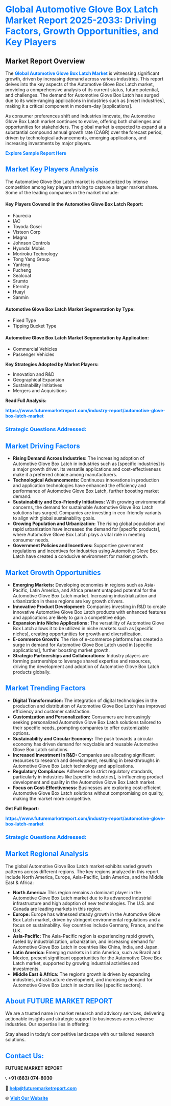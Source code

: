 <h1 style="color: #007BFF;">Global Automotive Glove Box Latch Market Report 2025-2033: Driving Factors, Growth Opportunities, and Key Players</h1>

<section id="overview">
<h2>Market Report Overview</h2>
<p>The <a href="https://www.futuremarketreport.com/industry-report/automotive-glove-box-latch-market" style="color: #007BFF; text-decoration: none;"><strong>Global Automotive Glove Box Latch Market</strong></a> is witnessing significant growth, driven by increasing demand across various industries. This report delves into the key aspects of the Automotive Glove Box Latch market, providing a comprehensive analysis of its current status, future potential, and challenges. The demand for Automotive Glove Box Latch has surged due to its wide-ranging applications in industries such as [insert industries], making it a critical component in modern-day [applications].</p>
<p>As consumer preferences shift and industries innovate, the Automotive Glove Box Latch market continues to evolve, offering both challenges and opportunities for stakeholders. The global market is expected to expand at a substantial compound annual growth rate (CAGR) over the forecast period, driven by technological advancements, emerging applications, and increasing investments by major players.</p>
</section>

<section id="overview">
<p><a href="https://www.futuremarketreport.com/request-sample/reportId=32679" style="color: #007BFF; text-decoration: none;"><strong>Explore Sample Report Here</strong></a></p>
</section>

<section id="key-players">
<h2 style="color: #007BFF;">Market Key Players Analysis</h2>
<p>The Automotive Glove Box Latch market is characterized by intense competition among key players striving to capture a larger market share. Some of the leading companies in the market include:</p>
<h4>Key Players Covered in the Automotive Glove Box Latch Report:</h4>
<ul><li>Faurecia</li><li>IAC</li><li>Toyoda Gosei</li><li>Visteon Corp</li><li>Magna</li><li>Johnson Controls</li><li>Hyundai Mobis</li><li>Moriroku Technology</li><li>Tong Yang Group</li><li>Yanfeng</li><li>Fucheng</li><li>Sealcoat</li><li>Srumto</li><li>Eternity</li><li>Huayi</li><li>Sanmin</li></ul>
<h4>Automotive Glove Box Latch Market Segmentation by Type:</h4>
<ul><li>Fixed Type</li><li>Tipping Bucket Type</li></ul>

<h4>Automotive Glove Box Latch Market Segmentation by Application:</h4>
<ul><li>Commercial Vehicles</li><li>Passenger Vehicles</li></ul>
<p><strong>Key Strategies Adopted by Market Players:</strong></p>
<ul>
<li>Innovation and R&D</li>
<li>Geographical Expansion</li>
<li>Sustainability Initiatives</li>
<li>Mergers and Acquisitions</li>
</ul>
</section>

<section>
<p><strong>Read Full Analysis: </strong></p><a href="https://www.futuremarketreport.com/industry-report/automotive-glove-box-latch-market" style="color: #007BFF; text-decoration: none;"><strong>https://www.futuremarketreport.com/industry-report/automotive-glove-box-latch-market</strong></a>
<h3 style="color: #007BFF;">Strategic Questions Addressed:</h3>
</section>

<section id="driving-factors">
<h2 style="color: #007BFF;">Market Driving Factors</h2>
<ul>
<li><strong>Rising Demand Across Industries:</strong> The increasing adoption of Automotive Glove Box Latch in industries such as [specific industries] is a major growth driver. Its versatile applications and cost-effectiveness make it a preferred choice among manufacturers.</li>
<li><strong>Technological Advancements:</strong> Continuous innovations in production and application technologies have enhanced the efficiency and performance of Automotive Glove Box Latch, further boosting market demand.</li>
<li><strong>Sustainability and Eco-Friendly Initiatives:</strong> With growing environmental concerns, the demand for sustainable Automotive Glove Box Latch solutions has surged. Companies are investing in eco-friendly variants to align with global sustainability goals.</li>
<li><strong>Growing Population and Urbanization:</strong> The rising global population and rapid urbanization have increased the demand for [specific products], where Automotive Glove Box Latch plays a vital role in meeting consumer needs.</li>
<li><strong>Government Policies and Incentives:</strong> Supportive government regulations and incentives for industries using Automotive Glove Box Latch have created a conducive environment for market growth.</li>
</ul>
</section>

<section id="growth-opportunities">
<h2 style="color: #007BFF;">Market Growth Opportunities</h2>
<ul>
<li><strong>Emerging Markets:</strong> Developing economies in regions such as Asia-Pacific, Latin America, and Africa present untapped potential for the Automotive Glove Box Latch market. Increasing industrialization and urbanization in these regions are key growth drivers.</li>
<li><strong>Innovative Product Development:</strong> Companies investing in R&D to create innovative Automotive Glove Box Latch products with enhanced features and applications are likely to gain a competitive edge.</li>
<li><strong>Expansion into Niche Applications:</strong> The versatility of Automotive Glove Box Latch allows it to be utilized in niche markets such as [specific niches], creating opportunities for growth and diversification.</li>
<li><strong>E-commerce Growth:</strong> The rise of e-commerce platforms has created a surge in demand for Automotive Glove Box Latch used in [specific applications], further boosting market growth.</li>
<li><strong>Strategic Partnerships and Collaborations:</strong> Industry players are forming partnerships to leverage shared expertise and resources, driving the development and adoption of Automotive Glove Box Latch products globally.</li>
</ul>
</section>

<section id="trending-factors">
<h2 style="color: #007BFF;">Market Trending Factors</h2>
<ul>
<li><strong>Digital Transformation:</strong> The integration of digital technologies in the production and distribution of Automotive Glove Box Latch has improved efficiency and customer satisfaction.</li>
<li><strong>Customization and Personalization:</strong> Consumers are increasingly seeking personalized Automotive Glove Box Latch solutions tailored to their specific needs, prompting companies to offer customizable options.</li>
<li><strong>Sustainability and Circular Economy:</strong> The push towards a circular economy has driven demand for recyclable and reusable Automotive Glove Box Latch solutions.</li>
<li><strong>Increased Investment in R&D:</strong> Companies are allocating significant resources to research and development, resulting in breakthroughs in Automotive Glove Box Latch technology and applications.</li>
<li><strong>Regulatory Compliance:</strong> Adherence to strict regulatory standards, particularly in industries like [specific industries], is influencing product development and quality in the Automotive Glove Box Latch market.</li>
<li><strong>Focus on Cost-Effectiveness:</strong> Businesses are exploring cost-efficient Automotive Glove Box Latch solutions without compromising on quality, making the market more competitive.</li>
</ul>
</section>

<section>
<p><strong>Get Full Report: </strong></p><a href="https://www.futuremarketreport.com/industry-report/automotive-glove-box-latch-market" style="color: #007BFF; text-decoration: none;"><strong>https://www.futuremarketreport.com/industry-report/automotive-glove-box-latch-market</strong></a>
<h3 style="color: #007BFF;">Strategic Questions Addressed:</h3>
</section>


<section id="regional-analysis">
<h2 style="color: #007BFF;">Market Regional Analysis</h2>
<p>The global Automotive Glove Box Latch market exhibits varied growth patterns across different regions. The key regions analyzed in this report include North America, Europe, Asia-Pacific, Latin America, and the Middle East & Africa:</p>
<ul>
<li><strong>North America:</strong> This region remains a dominant player in the Automotive Glove Box Latch market due to its advanced industrial infrastructure and high adoption of new technologies. The U.S. and Canada are leading markets in this region.</li>
<li><strong>Europe:</strong> Europe has witnessed steady growth in the Automotive Glove Box Latch market, driven by stringent environmental regulations and a focus on sustainability. Key countries include Germany, France, and the U.K.</li>
<li><strong>Asia-Pacific:</strong> The Asia-Pacific region is experiencing rapid growth, fueled by industrialization, urbanization, and increasing demand for Automotive Glove Box Latch in countries like China, India, and Japan.</li>
<li><strong>Latin America:</strong> Emerging markets in Latin America, such as Brazil and Mexico, present significant opportunities for the Automotive Glove Box Latch market, supported by growing industrial activities and investments.</li>
<li><strong>Middle East & Africa:</strong> The region’s growth is driven by expanding industries, infrastructure development, and increasing demand for Automotive Glove Box Latch in sectors like [specific sectors].</li>
</ul>
</section>

<footer>
<h2 style="color: #007BFF;">About FUTURE MARKET REPORT</h2>
<p>We are a trusted name in market research and advisory services, delivering actionable insights and strategic support to businesses across diverse industries. Our expertise lies in offering:</p>

<p>Stay ahead in today’s competitive landscape with our tailored research solutions.</p>

<h2 style="color: #007BFF;">Contact Us:</h2>
<p><strong>FUTURE MARKET REPORT</strong></p>
<p>📞 <strong>+91 (883) 074-8030</strong></p>
<p>📧 <strong><a href="mailto:help@futuremarketreport.com" style="color: #007BFF;">help@futuremarketreport.com</a></strong></p>
<p>🌐 <strong><a href="https://www.futuremarketreport.com/" style="color: #007BFF;">Visit Our Website</a></strong></p>
</footer>